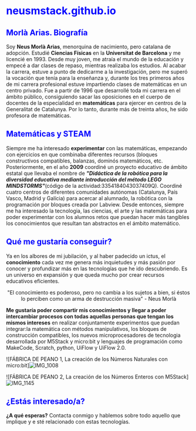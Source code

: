 # <font color="blue">neusmstack.github.io</font>
## <font color="blue">Morlà Arias. Biografía</font>

Soy **Neus Morlà Arias**, menorquina de nacimiento, pero catalana de adopción. Estudié **Ciencias Físicas** en la **Universitat de Barcelona** y me licencié en 1993. Desde muy joven, me atraía el mundo de la educación y empecé a dar clases de repaso, mientras realizaba los estudios. Al acabar la carrera, estuve a punto de dedicarme a la investigación, pero me superó la vocación que tenía para la enseñanza y, durante los tres primeros años de mi carrera profesional estuve impartiendo clases de matemáticas en un centro privado. Fue a partir de 1996 que desarrollé toda mi carrera en el ámbito público, consiguiendo sacar las oposiciones en el cuerpo de docentes de la especialidad en **matemáticas** para ejercer en centros de la Generalitat de Catalunya. Por lo tanto, durante más de treinta años, he sido profesora de matemáticas.

## <font color="blue">Matemáticas y STEAM</font>

Siempre me ha interesado **experimentar** con las matemáticas, empezando con ejercicios en que combinaba diferentes recursos (bloques constructivos compatibles, balanzas, dominós matemáticos, etc. Posteriormente, en el año **2009** coordiné un proyecto educativo de ámbito estatal que llevaba el nombre de ***"Didáctica de la robótica para la diversidad educativa mediante introducción del método LEGO MINDSTORMS"***(código de la actividad:3354184043037409Q). Coordiné cuatro centros de diferentes comunidades autónomas (Catalunya, País Vasco, Madrid y Galícia) para acercar al alumnado, la robótica con la programación por bloques creada por Labview. Desde entonces, siempre me ha interesado la tecnologia, las ciencias, el arte y las matemáticas para poder experimentar con los alumnos retos que puedan hacer más tangibles los conocimientos que resultan tan abstractos en el ámbito matemático.

## <font color="blue">Qué me gustaría conseguir?</font>

Ya en los albores de mi jubilación, y al haber padecido un ictus, el **conocimiento** cada vez me genera más inquietudes y más pasión por conocer y profundizar más en las tecnologías que he ido descubriendo. Es un universo en expansión y que queda mucho por crear recursos educativos eficientes. 

>
<center> "El conocimiento es poderoso,
pero no cambia a los sujetos a bien,
si éstos lo perciben como
un arma de destrucción masiva" - Neus Morlà </center>

**Me gustaría poder compartir mis conocimientos y llegar a poder intercambiar procesos con todas aquellas personas que tengan los mismos intereses** en realizar conjuntamente experimentos que puedan integrar:la matemática con métodos manipulativos, los bloques de construcción compatibles, los nuevos microprocesadores de tecnologia desarrollada por M5Stack y micro:bit y lenguajes de programación como MakeCode, Scratch, python, UiFlow y UiFlow 2.0.

![FÁBRICA DE PEANO 1, La creación de los Números Naturales con micro:bit]![IMG_1008](https://github.com/user-attachments/assets/1e0f83d5-dfa5-4ef4-b70f-6c985752f858)

![FÁBRICA DE PEANO 2, La creación de los Números Enteros con M5Stack]![IMG_1145](https://github.com/user-attachments/assets/3c3140b9-2e48-41d0-b432-51c0181a7d90)

## <font color="blue">¿Estás interesado/a?</font>

**¿A qué esperas?** Contacta conmigo y hablemos sobre todo aquello que implique y e
sté relacionado con estas tecnologías.
